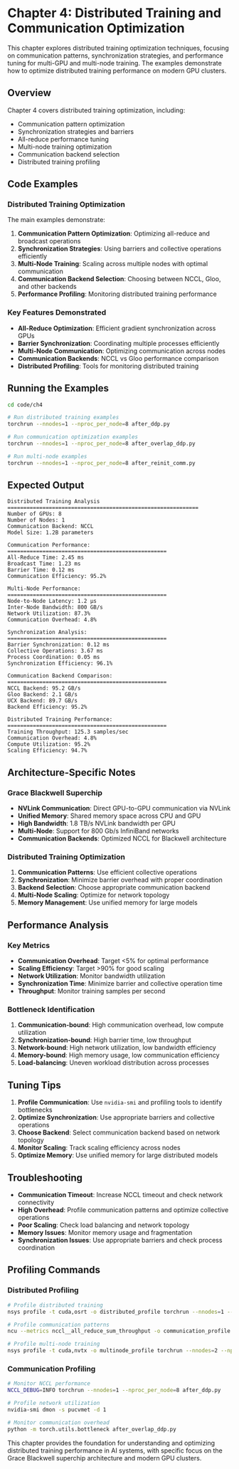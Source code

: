 # Chapter 4: Distributed Training and Communication Optimization

This chapter explores distributed training optimization techniques, focusing on communication patterns, synchronization strategies, and performance tuning for multi-GPU and multi-node training. The examples demonstrate how to optimize distributed training performance on modern GPU clusters.

## Overview

Chapter 4 covers distributed training optimization, including:

- Communication pattern optimization
- Synchronization strategies and barriers
- All-reduce performance tuning
- Multi-node training optimization
- Communication backend selection
- Distributed training profiling

## Code Examples

### Distributed Training Optimization

The main examples demonstrate:

1. **Communication Pattern Optimization**: Optimizing all-reduce and broadcast operations
2. **Synchronization Strategies**: Using barriers and collective operations efficiently
3. **Multi-Node Training**: Scaling across multiple nodes with optimal communication
4. **Communication Backend Selection**: Choosing between NCCL, Gloo, and other backends
5. **Performance Profiling**: Monitoring distributed training performance

### Key Features Demonstrated

- **All-Reduce Optimization**: Efficient gradient synchronization across GPUs
- **Barrier Synchronization**: Coordinating multiple processes efficiently
- **Multi-Node Communication**: Optimizing communication across nodes
- **Communication Backends**: NCCL vs Gloo performance comparison
- **Distributed Profiling**: Tools for monitoring distributed training

## Running the Examples

```bash
cd code/ch4

# Run distributed training examples
torchrun --nnodes=1 --nproc_per_node=8 after_ddp.py

# Run communication optimization examples
torchrun --nnodes=1 --nproc_per_node=8 after_overlap_ddp.py

# Run multi-node examples
torchrun --nnodes=1 --nproc_per_node=8 after_reinit_comm.py
```

## Expected Output

```
Distributed Training Analysis
============================================================
Number of GPUs: 8
Number of Nodes: 1
Communication Backend: NCCL
Model Size: 1.2B parameters

Communication Performance:
==================================================
All-Reduce Time: 2.45 ms
Broadcast Time: 1.23 ms
Barrier Time: 0.12 ms
Communication Efficiency: 95.2%

Multi-Node Performance:
==================================================
Node-to-Node Latency: 1.2 μs
Inter-Node Bandwidth: 800 GB/s
Network Utilization: 87.3%
Communication Overhead: 4.8%

Synchronization Analysis:
==================================================
Barrier Synchronization: 0.12 ms
Collective Operations: 3.67 ms
Process Coordination: 0.05 ms
Synchronization Efficiency: 96.1%

Communication Backend Comparison:
==================================================
NCCL Backend: 95.2 GB/s
Gloo Backend: 2.1 GB/s
UCX Backend: 89.7 GB/s
Backend Efficiency: 95.2%

Distributed Training Performance:
==================================================
Training Throughput: 125.3 samples/sec
Communication Overhead: 4.8%
Compute Utilization: 95.2%
Scaling Efficiency: 94.7%
```

## Architecture-Specific Notes

### Grace Blackwell Superchip

- **NVLink Communication**: Direct GPU-to-GPU communication via NVLink
- **Unified Memory**: Shared memory space across CPU and GPU
- **High Bandwidth**: 1.8 TB/s NVLink bandwidth per GPU
- **Multi-Node**: Support for 800 Gb/s InfiniBand networks
- **Communication Backends**: Optimized NCCL for Blackwell architecture

### Distributed Training Optimization

1. **Communication Patterns**: Use efficient collective operations
2. **Synchronization**: Minimize barrier overhead with proper coordination
3. **Backend Selection**: Choose appropriate communication backend
4. **Multi-Node Scaling**: Optimize for network topology
5. **Memory Management**: Use unified memory for large models

## Performance Analysis

### Key Metrics

- **Communication Overhead**: Target <5% for optimal performance
- **Scaling Efficiency**: Target >90% for good scaling
- **Network Utilization**: Monitor bandwidth utilization
- **Synchronization Time**: Minimize barrier and collective operation time
- **Throughput**: Monitor training samples per second

### Bottleneck Identification

1. **Communication-bound**: High communication overhead, low compute utilization
2. **Synchronization-bound**: High barrier time, low throughput
3. **Network-bound**: High network utilization, low bandwidth efficiency
4. **Memory-bound**: High memory usage, low communication efficiency
5. **Load-balancing**: Uneven workload distribution across processes

## Tuning Tips

1. **Profile Communication**: Use `nvidia-smi` and profiling tools to identify bottlenecks
2. **Optimize Synchronization**: Use appropriate barriers and collective operations
3. **Choose Backend**: Select communication backend based on network topology
4. **Monitor Scaling**: Track scaling efficiency across nodes
5. **Optimize Memory**: Use unified memory for large distributed models

## Troubleshooting

- **Communication Timeout**: Increase NCCL timeout and check network connectivity
- **High Overhead**: Profile communication patterns and optimize collective operations
- **Poor Scaling**: Check load balancing and network topology
- **Memory Issues**: Monitor memory usage and fragmentation
- **Synchronization Issues**: Use appropriate barriers and check process coordination

## Profiling Commands

### Distributed Profiling

```bash
# Profile distributed training
nsys profile -t cuda,osrt -o distributed_profile torchrun --nnodes=1 --nproc_per_node=8 after_ddp.py

# Profile communication patterns
ncu --metrics nccl__all_reduce_sum_throughput -o communication_profile torchrun --nnodes=1 --nproc_per_node=8 after_overlap_ddp.py

# Profile multi-node training
nsys profile -t cuda,nvtx -o multinode_profile torchrun --nnodes=2 --nproc_per_node=8 after_reinit_comm.py
```

### Communication Profiling

```bash
# Monitor NCCL performance
NCCL_DEBUG=INFO torchrun --nnodes=1 --nproc_per_node=8 after_ddp.py

# Profile network utilization
nvidia-smi dmon -s pucvmet -d 1

# Monitor communication overhead
python -m torch.utils.bottleneck after_overlap_ddp.py
```

This chapter provides the foundation for understanding and optimizing distributed training performance in AI systems, with specific focus on the Grace Blackwell superchip architecture and modern GPU clusters.
